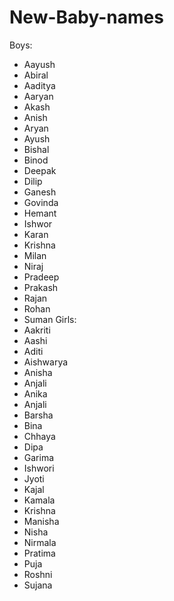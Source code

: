 # New-Baby-names
Boys:
 * Aayush
 * Abiral
 * Aaditya
 * Aaryan
 * Akash
 * Anish
 * Aryan
 * Ayush
 * Bishal
 * Binod
 * Deepak
 * Dilip
 * Ganesh
 * Govinda
 * Hemant
 * Ishwor
 * Karan
 * Krishna
 * Milan
 * Niraj
 * Pradeep
 * Prakash
 * Rajan
 * Rohan
 * Suman
Girls:
 * Aakriti
 * Aashi
 * Aditi
 * Aishwarya
 * Anisha
 * Anjali
 * Anika
 * Anjali
 * Barsha
 * Bina
 * Chhaya
 * Dipa
 * Garima
 * Ishwori
 * Jyoti
 * Kajal
 * Kamala
 * Krishna
 * Manisha
 * Nisha
 * Nirmala
 * Pratima
 * Puja
 * Roshni
 * Sujana
